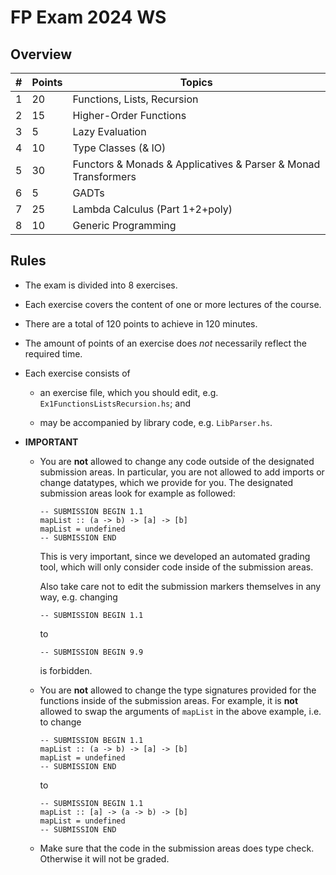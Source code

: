 # FP Exam 2024 WS

## Overview

| # | Points | Topics                                                         |
|---|--------|----------------------------------------------------------------|
| 1 |     20 | Functions, Lists, Recursion                                    |
| 2 |     15 | Higher-Order Functions                                         |
| 3 |      5 | Lazy Evaluation                                                |
| 4 |     10 | Type Classes (& IO)                                            |
| 5 |     30 | Functors & Monads & Applicatives & Parser & Monad Transformers |
| 6 |      5 | GADTs                                                          |
| 7 |     25 | Lambda Calculus (Part 1+2+poly)                                |
| 8 |     10 | Generic Programming                                            |

## Rules

- The exam is divided into 8 exercises.

- Each exercise covers the content of one or more lectures of the course.

- There are a total of 120 points to achieve in 120 minutes.

- The amount of points of an exercise does *not* necessarily reflect the
  required time.

- Each exercise consists of

  - an exercise file, which you should edit, e.g. `Ex1FunctionsListsRecursion.hs`; and

  - may be accompanied by library code, e.g. `LibParser.hs`.

- **IMPORTANT**

  - You are **not** allowed to change any code outside of the designated submission areas.
    In particular, you are not allowed to add imports or change datatypes, which
    we provide for you. The designated submission areas look for example as followed:

        -- SUBMISSION BEGIN 1.1
        mapList :: (a -> b) -> [a] -> [b]
        mapList = undefined
        -- SUBMISSION END

    This is very important, since we developed an automated grading tool, which
    will only consider code inside of the submission areas.

    Also take care not to edit the submission markers themselves in any way, e.g.
    changing 

        -- SUBMISSION BEGIN 1.1

    to

        -- SUBMISSION BEGIN 9.9

    is forbidden.

  - You are **not** allowed to change the type signatures provided for the functions
    inside of the submission areas. For example, it is **not** allowed
    to swap the arguments of `mapList` in the above example, i.e. to change

        -- SUBMISSION BEGIN 1.1
        mapList :: (a -> b) -> [a] -> [b]
        mapList = undefined
        -- SUBMISSION END

    to

        -- SUBMISSION BEGIN 1.1
        mapList :: [a] -> (a -> b) -> [b]
        mapList = undefined
        -- SUBMISSION END
    
  - Make sure that the code in the submission areas does type check.
    Otherwise it will not be graded.

